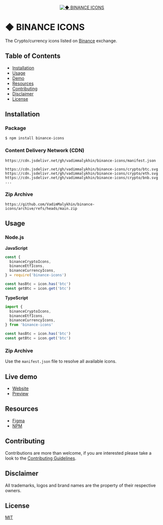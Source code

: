 <p align="center"><a href="https://github.com/VadimMalykhin/binance-icons"><img src="https://raw.githubusercontent.com/VadimMalykhin/binance-icons/main/.github/assets/header.svg" alt="◆ BINANCE ICONS"></a></p>

# ◆ BINANCE ICONS

The Crypto/currency icons listed on <a href="https://bit.ly/3qEmuJp">Binance</a> exchange.

## Table of Contents

- [Installation](#installation)
- [Usage](#usage)
- [Demo](#live-demo)
- [Resources](#resources)
- [Contributing](#contributing)
- [Disclaimer](#disclaimer)
- [License](#license)

## Installation

### Package

```shell
$ npm install binance-icons
```

### Content Delivery Network (CDN)

```
https://cdn.jsdelivr.net/gh/vadimmalykhin/binance-icons/manifest.json
```

```
https://cdn.jsdelivr.net/gh/vadimmalykhin/binance-icons/crypto/btc.svg
https://cdn.jsdelivr.net/gh/vadimmalykhin/binance-icons/crypto/eth.svg
https://cdn.jsdelivr.net/gh/vadimmalykhin/binance-icons/crypto/bnb.svg
...
```

### Zip Archive

```shell
https://github.com/VadimMalykhin/binance-icons/archive/refs/heads/main.zip
```

## Usage

### Node.js

**JavaScript**

```js
const {
  binanceCryptoIcons,
  binanceEtfIcons,
  binanceCurrencyIcons,
} = require('binance-icons')

const hasBtc = icon.has('btc')
const getBtc = icon.get('btc')
```

**TypeScript**

```ts
import {
  binanceCryptoIcons,
  binanceEtfIcons,
  binanceCurrencyIcons,
} from 'binance-icons'

const hasBtc = icon.has('btc')
const getBtc = icon.get('btc')
```

### Zip Archive

Use the `manifest.json` file to resolve all available icons.

## Live demo

- [Website](https://vadimmalykhin.github.io/binance-icons/)
- [Preview](https://github.com/VadimMalykhin/binance-icons/blob/main/PREVIEW.md)

## Resources

- [Figma](https://www.figma.com/community/file/1055487423124551755)
- [NPM](https://www.npmjs.com/package/binance-icons)

## Contributing

Contributions are more than welcome, if you are interested please take a look to the [Contributing Guidelines](https://github.com/VadimMalykhin/binance-icons/blob/main/.github/CONTRIBUTING.md).

## Disclaimer

All trademarks, logos and brand names are the property of their respective owners.

## License

[MIT](https://github.com/VadimMalykhin/binance-icons/blob/main/LICENSE)
